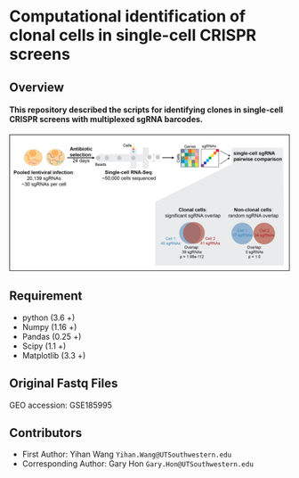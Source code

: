 # Computational identification of clonal cells in single-cell CRISPR screens

## Overview
#### This repository described the scripts for identifying clones in single-cell CRISPR screens with multiplexed sgRNA barcodes. 

![Over-view](./MISC/overview.png "Overview")

## Requirement
* python (3.6 +)
* Numpy (1.16 +)
* Pandas (0.25 +)
* Scipy (1.1 +)
* Matplotlib (3.3 +)

## Original Fastq Files
GEO accession: GSE185995

## Contributors 
* First Author: Yihan Wang `Yihan.Wang@UTSouthwestern.edu`
* Corresponding Author: Gary Hon `Gary.Hon@UTSouthwestern.edu`
